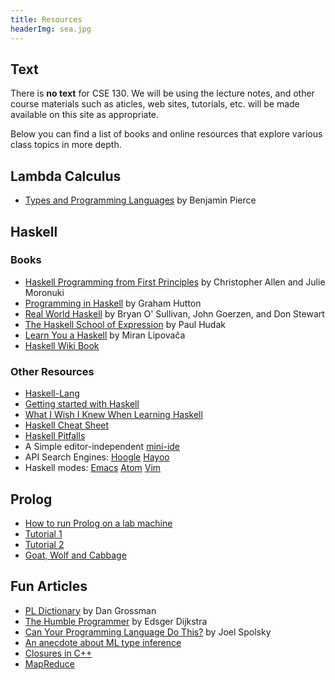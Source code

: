 ```yaml
---
title: Resources
headerImg: sea.jpg
---
```


## Text

There is **no text** for CSE 130. We will be using the
lecture notes, and other course materials such as aticles, 
web sites, tutorials, etc. will be made available on
this site as appropriate.  

Below you can find a list of books and online resources
that explore various class topics in more depth.

## Lambda Calculus

- [Types and Programming Languages](https://books.google.com/books/about/Types_and_Programming_Languages.html?id=ti6zoAC9Ph8C) by Benjamin Pierce

## Haskell

### Books

- [Haskell Programming from First Principles](http://haskellbook.com) by Christopher Allen and Julie Moronuki
- [Programming in Haskell](http://www.cs.nott.ac.uk/~gmh/book.html) by Graham Hutton
- [Real World Haskell](http://www.realworldhaskell.org) by Bryan O' Sullivan, John Goerzen, and Don Stewart
- [The Haskell School of Expression](http://haskell.cs.yale.edu/soe) by Paul Hudak
- [Learn You a Haskell](http://learnyouahaskell.com/) by Miran Lipovača
- [Haskell Wiki Book](http://en.wikibooks.org/wiki/Haskell)

### Other Resources

- [Haskell-Lang](http://haskell-lang.org)
- [Getting started with Haskell](https://haskell-lang.org/get-started)
- [What I Wish I Knew When Learning Haskell](http://dev.stephendiehl.com/hask/)
- [Haskell Cheat Sheet](http://cheatsheet.codeslower.com/CheatSheet.pdf)
- [Haskell Pitfalls](http://users.jyu.fi/~sapekiis/haskell-pitfalls/)
- A Simple editor-independent [mini-ide](https://github.com/ndmitchell/ghcid#readme)
- API Search Engines:
  [Hoogle](http://haskell.org/hoogle)
  [Hayoo](http://holumbus.fh-wedel.de/hayoo/hayoo.html)
- Haskell modes:
  [Emacs](https://commercialhaskell.github.io/intero/)
  [Atom](https://atom.io/packages/ide-haskell)
  [Vim](http://projects.haskell.org/haskellmode-vim/)

<!--
## OCaml

- [How to run Ocaml in lab](/homeworks/info_ocaml.html)
- [How to run Ocaml at home](/homeworks/info_ocaml.html)
- [Objective Caml Home Page](http://caml.inria.fr/ocaml/)
- [Ocaml: Wikipedia](http://caml.inria.fr/ocaml/)
- [Ocaml Tutorial](http://ocaml.org/learn/tutorials/basics.html)
- [Awesome Ocaml](https://github.com/rizo/awesome-ocaml)
- [O'Reilly Book](http://caml.inria.fr/pub/docs/oreilly-book/)
- [Emacs Mode](http://www-rocq.inria.fr/~acohen/tuareg/mode)
- [Eclipse Plugin](http://www.cocan.org/ocaml_and_eclipse)
- [F#: ML meets .net](http://research.microsoft.com/fsharp/fsharp.aspx)

## Scala

- [scala-lang.org](http://www.scala-lang.org)
- [Installing on Linux/Mac](http://wiki.summercode.com/how_to_install_scala_on_ubuntu_scala_2_8_1_and_ubuntu_10_04)
- [Hello World](http://www.scala-lang.org/node/166)
- [Scala For Java Programmers](http://www.scala-lang.org/docu/files/ScalaTutorial.pdf)
- [Scala By Example](http://www.scala-lang.org/docu/files/ScalaByExample.pdf)
- [More Tutorials](http://www.scala-lang.org/node/1305)
-->

## Prolog

- [How to run Prolog on a lab machine](/homeworks/info_prolog.html)
- [Tutorial 1](/static/raw/prolog_tutorial.pdf)
- [Tutorial 2](http://kti.ms.mff.cuni.cz/~bartak/prolog/learning.html)
- [Goat, Wolf and Cabbage](/static/raw/goat_etc.html)

## Fun Articles

- [PL Dictionary](http://www.cs.washington.edu/education/courses/cse341/04au/341dict.html) by Dan Grossman
- [The Humble Programmer](http://www.cs.utexas.edu/users/EWD/ewd03xx/EWD340.PDF) by Edsger Dijkstra
- [Can Your Programming Language Do This?](http://www.joelonsoftware.com/items/2006/08/01.html) by Joel Spolsky
- [An anecdote about ML type inference](http://pho.ucsd.edu/rjhala/koenig.pdf)
- [Closures in C++](http://herbsutter.wordpress.com/2008/03/29/trip-report-februarymarch-2008-iso-c-standards-meeting/)
- [MapReduce](http://en.wikipedia.org/wiki/MapReduce)


